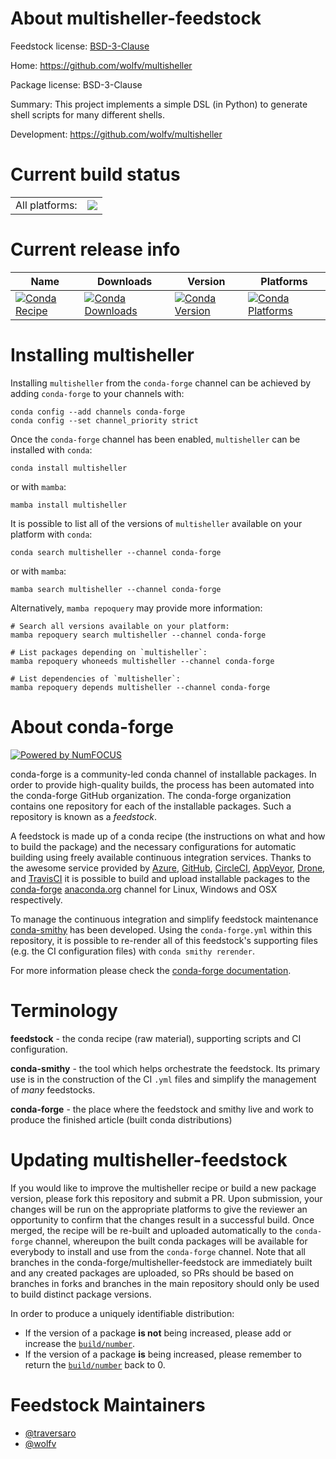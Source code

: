 About multisheller-feedstock
============================

Feedstock license: [BSD-3-Clause](https://github.com/conda-forge/multisheller-feedstock/blob/main/LICENSE.txt)

Home: https://github.com/wolfv/multisheller

Package license: BSD-3-Clause

Summary: This project implements a simple DSL (in Python) to generate shell scripts for many different shells.

Development: https://github.com/wolfv/multisheller

Current build status
====================


<table><tr><td>All platforms:</td>
    <td>
      <a href="https://dev.azure.com/conda-forge/feedstock-builds/_build/latest?definitionId=10963&branchName=main">
        <img src="https://dev.azure.com/conda-forge/feedstock-builds/_apis/build/status/multisheller-feedstock?branchName=main">
      </a>
    </td>
  </tr>
</table>

Current release info
====================

| Name | Downloads | Version | Platforms |
| --- | --- | --- | --- |
| [![Conda Recipe](https://img.shields.io/badge/recipe-multisheller-green.svg)](https://anaconda.org/conda-forge/multisheller) | [![Conda Downloads](https://img.shields.io/conda/dn/conda-forge/multisheller.svg)](https://anaconda.org/conda-forge/multisheller) | [![Conda Version](https://img.shields.io/conda/vn/conda-forge/multisheller.svg)](https://anaconda.org/conda-forge/multisheller) | [![Conda Platforms](https://img.shields.io/conda/pn/conda-forge/multisheller.svg)](https://anaconda.org/conda-forge/multisheller) |

Installing multisheller
=======================

Installing `multisheller` from the `conda-forge` channel can be achieved by adding `conda-forge` to your channels with:

```
conda config --add channels conda-forge
conda config --set channel_priority strict
```

Once the `conda-forge` channel has been enabled, `multisheller` can be installed with `conda`:

```
conda install multisheller
```

or with `mamba`:

```
mamba install multisheller
```

It is possible to list all of the versions of `multisheller` available on your platform with `conda`:

```
conda search multisheller --channel conda-forge
```

or with `mamba`:

```
mamba search multisheller --channel conda-forge
```

Alternatively, `mamba repoquery` may provide more information:

```
# Search all versions available on your platform:
mamba repoquery search multisheller --channel conda-forge

# List packages depending on `multisheller`:
mamba repoquery whoneeds multisheller --channel conda-forge

# List dependencies of `multisheller`:
mamba repoquery depends multisheller --channel conda-forge
```


About conda-forge
=================

[![Powered by
NumFOCUS](https://img.shields.io/badge/powered%20by-NumFOCUS-orange.svg?style=flat&colorA=E1523D&colorB=007D8A)](https://numfocus.org)

conda-forge is a community-led conda channel of installable packages.
In order to provide high-quality builds, the process has been automated into the
conda-forge GitHub organization. The conda-forge organization contains one repository
for each of the installable packages. Such a repository is known as a *feedstock*.

A feedstock is made up of a conda recipe (the instructions on what and how to build
the package) and the necessary configurations for automatic building using freely
available continuous integration services. Thanks to the awesome service provided by
[Azure](https://azure.microsoft.com/en-us/services/devops/), [GitHub](https://github.com/),
[CircleCI](https://circleci.com/), [AppVeyor](https://www.appveyor.com/),
[Drone](https://cloud.drone.io/welcome), and [TravisCI](https://travis-ci.com/)
it is possible to build and upload installable packages to the
[conda-forge](https://anaconda.org/conda-forge) [anaconda.org](https://anaconda.org/)
channel for Linux, Windows and OSX respectively.

To manage the continuous integration and simplify feedstock maintenance
[conda-smithy](https://github.com/conda-forge/conda-smithy) has been developed.
Using the ``conda-forge.yml`` within this repository, it is possible to re-render all of
this feedstock's supporting files (e.g. the CI configuration files) with ``conda smithy rerender``.

For more information please check the [conda-forge documentation](https://conda-forge.org/docs/).

Terminology
===========

**feedstock** - the conda recipe (raw material), supporting scripts and CI configuration.

**conda-smithy** - the tool which helps orchestrate the feedstock.
                   Its primary use is in the construction of the CI ``.yml`` files
                   and simplify the management of *many* feedstocks.

**conda-forge** - the place where the feedstock and smithy live and work to
                  produce the finished article (built conda distributions)


Updating multisheller-feedstock
===============================

If you would like to improve the multisheller recipe or build a new
package version, please fork this repository and submit a PR. Upon submission,
your changes will be run on the appropriate platforms to give the reviewer an
opportunity to confirm that the changes result in a successful build. Once
merged, the recipe will be re-built and uploaded automatically to the
`conda-forge` channel, whereupon the built conda packages will be available for
everybody to install and use from the `conda-forge` channel.
Note that all branches in the conda-forge/multisheller-feedstock are
immediately built and any created packages are uploaded, so PRs should be based
on branches in forks and branches in the main repository should only be used to
build distinct package versions.

In order to produce a uniquely identifiable distribution:
 * If the version of a package **is not** being increased, please add or increase
   the [``build/number``](https://docs.conda.io/projects/conda-build/en/latest/resources/define-metadata.html#build-number-and-string).
 * If the version of a package **is** being increased, please remember to return
   the [``build/number``](https://docs.conda.io/projects/conda-build/en/latest/resources/define-metadata.html#build-number-and-string)
   back to 0.

Feedstock Maintainers
=====================

* [@traversaro](https://github.com/traversaro/)
* [@wolfv](https://github.com/wolfv/)

